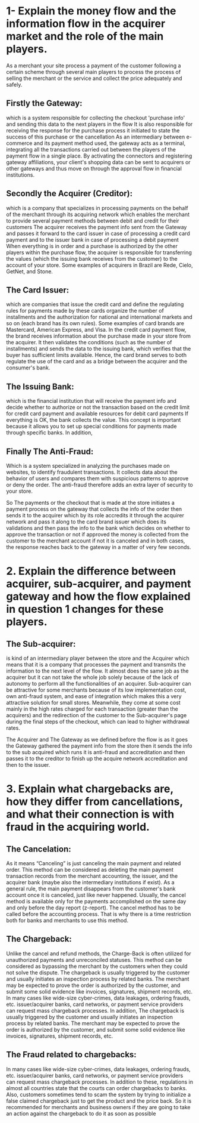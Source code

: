 # 1- Explain the money flow and the information flow in the acquirer market and the role of the main players.
As a merchant your site process a payment of the customer following a certain scheme through several main players to process the process of selling the merchant or the service and collect the price adequately and safely.

## Firstly the Gateway:
  which is a system responsible for collecting the checkout 'purchase info' and sending this data to the next players in the flow
  It is also responsible for receiving the response for the purchase process it initiated to state the success of this purchase or the cancellation
  As an intermediary between e-commerce and its payment method used, the gateway acts as a terminal, integrating all the transactions carried out between the players of the payment flow in a single place.
  By activating the connectors and registering gateway affiliations, your client's shopping data can be sent to acquirers or other gateways and thus move on through the approval flow in financial institutions.

## Secondly the Acquirer (Creditor):
  which is a company that specializes in processing payments on the behalf of the merchant through its acquiring network which enables the merchant to provide several payment methods between debit and credit for their customers
  The acquirer receives the payment info sent from the Gateway and passes it forward to the card issuer in case of processing a credit card payment and to the issuer bank in case of processing a debit payment
  When everything is in order and a purchase is authorized by the other players within the purchase flow, the acquirer is responsible for transferring the values (which the issuing bank receives from the customer) to the account of your store.
  Some examples of acquirers in Brazil are Rede, Cielo, GetNet, and Stone.

## The Card Issuer:
  which are companies that issue the credit card and define the regulating rules for payments made by these cards
  organize the number of installments and the authorization for national and international markets and so on  (each brand has its own rules). Some examples of card brands are Mastercard, American Express, and Visa.
  In the credit card payment flow, the brand receives information about the purchase made in your store from the acquirer. It then validates the conditions (such as the number of installments) and sends the data to the issuing bank, which verifies that the buyer has sufficient limits available. Hence, the card brand serves to both regulate the use of the card and as a bridge between the acquirer and the consumer's bank.


## The Issuing Bank:
  which is the financial institution that will receive the payment info and decide whether to authorize or not the transaction based on the credit limit for credit card payment and available resources for debit card payments  If everything is OK, the bank collects the value.
  This concept is important because it allows you to set up special conditions for payments made through specific banks. In addition,

## Finally The Anti-Fraud:
  Which is a system specialized in analyzing the purchases made on websites, to identify fraudulent transactions.
  It collects data about the behavior of users and compares them with suspicious patterns to approve or deny the order. The anti-fraud therefore adds an extra layer of security to your store.

  So The payments or the checkout that is made at the store initiates a payment process on the gateway that collects the info of the order
  then sends it to the acquirer which by its role accredits it through the acquirer network and pass it along to the card brand issuer which does its validations and
  then pass the info to the bank which decides on whether to approve the transaction or not if approved the money is collected from the customer to the merchant account if not it is canceled
  and in both cases, the response reaches back to the gateway in a matter of very few seconds.


# 2. Explain the difference between acquirer, sub-acquirer, and payment gateway and how the flow explained in question 1 changes for these players.

## The Sub-acquirer:
  is kind of an intermediary player between the store and the Acquirer which means that it is a company that processes the payment and transmits the information to the next level of the flow.
  It almost does the same job as the acquirer but it can not take the whole job solely because of the lack of autonomy to perform all the functionalities of an acquirer.
  Sub-acquirer can be attractive for some merchants because of its low implementation cost, own anti-fraud system, and ease of integration which makes this a very attractive solution for small stores.
  Meanwhile, they come at some cost mainly in the high rates charged for each transaction (greater than the acquirers) and the redirection of the customer to the Sub-acquirer's page during the final steps of the checkout, which can lead to higher withdrawal rates.

The Acquirer and The Gateway as we defined before the flow is as it goes the Gateway gathered the payment info from the store 
then it sends the info to the sub acquired which runs it is anti-fraud and accreditation and then passes it to the creditor to finish up the acquire network accreditation and then to the issuer.


# 3. Explain what chargebacks are, how they differ from cancellations, and what their connection is with fraud in the acquiring world.

## The Cancelation:
  As it means “Canceling” is just canceling the main payment and related order. This method can be considered as   deleting the main payment transaction records from the merchant accounting, the issuer, and the acquirer bank (maybe   also the intermediary institutions if exist).
  As a general rule, the main payment disappears from the customer's bank account once it is canceled, just like never   happened.
  Usually, the cancel method is available only for the payments accomplished on the same day and only before the day   report (z-report). The cancel method has to be called before the accounting process. That is why there is a time   restriction both for banks and merchants to use this method.


## The Chargeback:
  Unlike the cancel and refund methods, the Charge-Back is often utilized for unauthorized payments and unreconciled  statuses. This method can be considered as bypassing the merchant by the customers when they could not solve the   dispute.
  The chargeback is usually triggered by the customer and usually initiates an inspection process by related banks. The merchant may be expected to prove the order is authorized by the customer, and submit some solid evidence like  invoices, signatures, shipment records, etc.
  In many cases like wide-size cyber-crimes, data leakages, ordering frauds, etc. issuer/acquirer banks, card networks, or payment service providers can request mass chargeback processes. In addition,
  The chargeback is usually triggered by the customer and usually initiates an inspection process by related banks. The merchant may be expected to prove the order is authorized by the customer, and submit some solid evidence like invoices, signatures, shipment records, etc.


## The Fraud related to chargebacks:
  In many cases like wide-size cyber-crimes, data leakages, ordering frauds, etc. issuer/acquirer banks, card networks, or payment service providers can request mass chargeback processes. In addition to these, regulations in almost all countries state that the courts can order chargebacks to banks.
  Also, customers sometimes tend to scam the system by trying to initialize a false claimed chargeback just to get the product and the price back.
  So it is recommended for merchants and business owners if they are going to take an action against the chargeback to do it as soon as  possible


